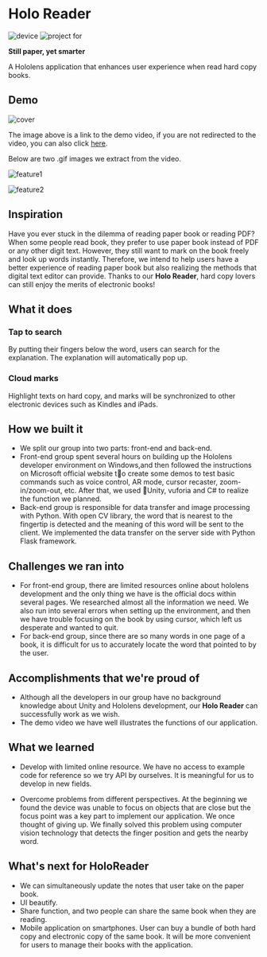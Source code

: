 # Holo Reader
![device](https://img.shields.io/badge/device-Hololens-red.svg)
![project for](https://img.shields.io/badge/project%20for-HackNYU-blue.svg)

**Still paper, yet smarter**

A Hololens application that enhances user experience when read hard copy books.


## Demo

![![cover](https://github.com/ShangHolor/backend/blob/master/screenshots/cover.png)](https://youtu.be/oHxGKFy0GbU)

The image above is a link to the demo video, if you are not redirected to the video, you can also click [here](https://youtu.be/oHxGKFy0GbU).

Below are two .gif images we extract from the video.

![feature1](https://github.com/ShangHolor/backend/blob/master/screenshots/feature1.gif)

![feature2](https://github.com/ShangHolor/backend/blob/master/screenshots/feature2.gif)


## Inspiration

Have you ever stuck in the dilemma of reading paper book or reading PDF? When some people read book, they prefer to use paper book instead of PDF or any other digit text. However, they still want to mark on the book freely and look up words instantly. Therefore, we intend to help users have a better experience of reading paper book but also realizing the methods that digital text editor can provide. Thanks to our **Holo Reader**, hard copy lovers can still enjoy the merits of electronic books!

 
## What it does

### Tap to search
By putting their fingers below the word, users can search for the explanation. The explanation will automatically pop up. 

### Cloud marks
Highlight texts on hard copy, and marks will be synchronized to other electronic devices such as Kindles and iPads.
 

## How we built it
- We split our group into two parts: front-end and back-end.
- Front-end group spent several hours on building up the Hololens developer environment on Windows,and then followed the instructions on Microsoft official website to create some demos to test basic commands such as voice control, AR mode, cursor recaster, zoom-in/zoom-out, etc. After that, we used Unity, vuforia and C# to realize the function we planned.
- Back-end group is responsible for data transfer and image processing with Python. With open CV library, the word that is nearest to the fingertip is detected and the meaning of this word will be sent to the client. We implemented the data transfer on the server side with Python Flask framework. 


 

## Challenges we ran into
- For front-end group, there are limited resources online about hololens development and the only thing we have is the official docs within several pages. We researched almost all the information we need. We also run into several errors when setting up the environment, and then we have trouble focusing on the book by using cursor, which left us desperate and wanted to quit.
- For back-end group, since there are so many words in one page of a book, it is difficult for us to accurately locate the word that pointed to by the user. 

 


## Accomplishments that we're proud of
- Although all the developers in our group have no background knowledge about Unity and Hololens development, our **Holo Reader** can successfully work as we wish.
- The demo video we have well illustrates the functions of our application.
 

 

 

## What we learned
- Develop with limited online resource. We have no access to example code for reference so we try API by ourselves. It is meaningful for us to develop in new fields.
 
- Overcome problems from different perspectives. At the beginning we found the device was unable to focus on objects that are close but the focus point was a key part to implement our application. We once thought of giving up. We finally solved this problem using computer vision technology that detects the finger position and gets the nearby word. 
 

 

## What's next for HoloReader
- We can simultaneously update the notes that user take on the paper book.
- UI beautify.
- Share function, and two people can share the same book when they are reading.
- Mobile application on smartphones. User can buy a bundle of both hard copy and electronic copy of the same book. It will be more convenient for users to manage their books with the application.
